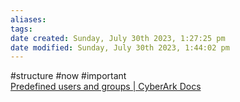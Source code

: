 ```yaml
---
aliases: 
tags: 
date created: Sunday, July 30th 2023, 1:27:25 pm
date modified: Sunday, July 30th 2023, 1:44:02 pm
---
```

#structure #now #important  
[Predefined users and groups | CyberArk Docs](https://docs.cyberark.com/PAS/Latest/en/Content/PASIMP/Predefined-Users-and-Groups.htm)
